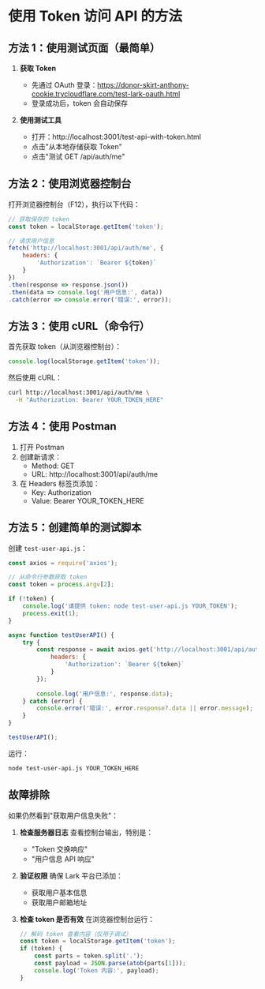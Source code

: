 # 使用 Token 访问 API 的方法

## 方法 1：使用测试页面（最简单）

1. **获取 Token**
   - 先通过 OAuth 登录：https://donor-skirt-anthony-cookie.trycloudflare.com/test-lark-oauth.html
   - 登录成功后，token 会自动保存

2. **使用测试工具**
   - 打开：http://localhost:3001/test-api-with-token.html
   - 点击"从本地存储获取 Token"
   - 点击"测试 GET /api/auth/me"

## 方法 2：使用浏览器控制台

打开浏览器控制台（F12），执行以下代码：

```javascript
// 获取保存的 token
const token = localStorage.getItem('token');

// 请求用户信息
fetch('http://localhost:3001/api/auth/me', {
    headers: {
        'Authorization': `Bearer ${token}`
    }
})
.then(response => response.json())
.then(data => console.log('用户信息:', data))
.catch(error => console.error('错误:', error));
```

## 方法 3：使用 cURL（命令行）

首先获取 token（从浏览器控制台）：
```javascript
console.log(localStorage.getItem('token'));
```

然后使用 cURL：
```bash
curl http://localhost:3001/api/auth/me \
  -H "Authorization: Bearer YOUR_TOKEN_HERE"
```

## 方法 4：使用 Postman

1. 打开 Postman
2. 创建新请求：
   - Method: GET
   - URL: http://localhost:3001/api/auth/me
3. 在 Headers 标签页添加：
   - Key: Authorization
   - Value: Bearer YOUR_TOKEN_HERE

## 方法 5：创建简单的测试脚本

创建 `test-user-api.js`：

```javascript
const axios = require('axios');

// 从命令行参数获取 token
const token = process.argv[2];

if (!token) {
    console.log('请提供 token: node test-user-api.js YOUR_TOKEN');
    process.exit(1);
}

async function testUserAPI() {
    try {
        const response = await axios.get('http://localhost:3001/api/auth/me', {
            headers: {
                'Authorization': `Bearer ${token}`
            }
        });
        
        console.log('用户信息:', response.data);
    } catch (error) {
        console.error('错误:', error.response?.data || error.message);
    }
}

testUserAPI();
```

运行：
```bash
node test-user-api.js YOUR_TOKEN_HERE
```

## 故障排除

如果仍然看到"获取用户信息失败"：

1. **检查服务器日志**
   查看控制台输出，特别是：
   - "Token 交换响应"
   - "用户信息 API 响应"

2. **验证权限**
   确保 Lark 平台已添加：
   - 获取用户基本信息
   - 获取用户邮箱地址

3. **检查 token 是否有效**
   在浏览器控制台运行：
   ```javascript
   // 解码 token 查看内容（仅用于调试）
   const token = localStorage.getItem('token');
   if (token) {
       const parts = token.split('.');
       const payload = JSON.parse(atob(parts[1]));
       console.log('Token 内容:', payload);
   }
   ```